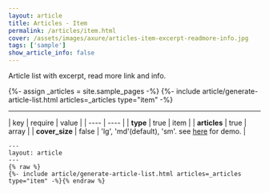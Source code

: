 ```yaml
---
layout: article
title: Articles - Item
permalink: /articles/item.html
cover: /assets/images/axure/articles-item-excerpt-readmore-info.jpg
tags: ['sample']
show_article_info: false
---
```


Article list with excerpt, read more link and info.

<!--more-->

<!-- <div class="article__content" markdown="1"> -->

{%- assign _articles = site.sample_pages -%}
{%- include article/generate-article-list.html articles=_articles type="item" -%}

<!-- =========================== -->

<!-- </div> -->

---

| key | require | value | 
| ---- | ---- |
| **type**  | true | item |
| **articles**  | true | array |
| **cover_size**  | false | 'lg', 'md'(default), 'sm'. see <a href="{% link _docs/en/components/images.md %}">here</a> for demo. |

```
---
layout: article
---
{% raw %}
{%- include article/generate-article-list.html articles=_articles type="item" -%}{% endraw %}
```
